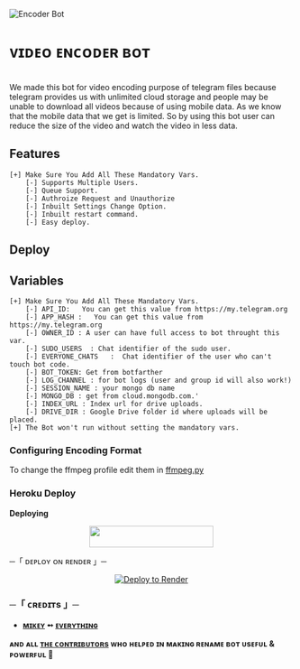 ![Encoder Bot](https://graph.org/file/49ab250d34f17b14ae559.jpg)

# ᴠɪᴅᴇᴏ ᴇɴᴄᴏᴅᴇʀ ʙᴏᴛ

</br>We made this bot for video encoding purpose of telegram files because telegram provides us with unlimited cloud storage and people may be unable to download all videos because of using mobile data. As we know that the mobile data that we get is limited. So by using this bot user can reduce the size of the video and watch the video in less data.

## Features 

```
[+] Make Sure You Add All These Mandatory Vars. 
    [-] Supports Multiple Users. 
    [-] Queue Support.
    [-] Authroize Request and Unauthorize
    [-] Inbuilt Settings Change Option.
    [-] Inbuilt restart command.
    [-] Easy deploy.
```

## Deploy

## Variables 
```
[+] Make Sure You Add All These Mandatory Vars. 
    [-] API_ID:   You can get this value from https://my.telegram.org
    [-] APP_HASH :   You can get this value from https://my.telegram.org
    [-] OWNER_ID : A user can have full access to bot throught this var.
    [-] SUDO_USERS  : Chat identifier of the sudo user.
    [-] EVERYONE_CHATS   :  Chat identifier of the user who can't touch bot code.
    [-] BOT_TOKEN: Get from botfarther
    [-] LOG_CHANNEL : for bot logs (user and group id will also work!)
    [-] SESSION_NAME : your mongo db name
    [-] MONGO_DB : get from cloud.mongodb.com.'
    [-] INDEX_URL : Index url for drive uploads.
    [-] DRIVE_DIR : Google Drive folder id where uploads will be placed.
[+] The Bot won't run without setting the mandatory vars.
```

### Configuring Encoding Format
To change the ffmpeg profile edit them in [ffmpeg.py](/VideoEncoder/utils/ffmpeg.py)

### Heroku Deploy

<b>Deploying</b>
<p align="center"><a href="https://heroku.com/deploy?template=https://github.com/erotixe/Video-Encoder-BOT"> <img src="https://img.shields.io/badge/Deploy%20To%20Heroku-black?style=for-the-badge&logo=heroku" width="220" height="38.45"/></a></p>
    ─「 ᴅᴇᴩʟᴏʏ ᴏɴ ʀᴇɴᴅᴇʀ 」─
</h3>
<p align="center"><a href="https://render.com/deploy?repo=https://github.com/NobiDeveloper/Nobita-Filter-Bot">
<img src="https://render.com/images/deploy-to-render-button.svg" alt="Deploy to Render">
</a></p>
<h3 align="center">

<h3> ─「 ᴄʀᴇᴅɪᴛs 」─
</h3>

- <b>[ᴍɪᴋᴇʏ](https://github.com/erotixe)  ➻  [ᴇᴠᴇʀʏᴛʜɪɴɢ](https://t.me/veldxd) </b>
 
<b>ᴀɴᴅ ᴀʟʟ [ᴛʜᴇ ᴄᴏɴᴛʀɪʙᴜᴛᴏʀs](https://telegram.me/team_netflix) ᴡʜᴏ ʜᴇʟᴩᴇᴅ ɪɴ ᴍᴀᴋɪɴɢ ʀᴇɴᴀᴍᴇ ʙᴏᴛ ᴜsᴇꜰᴜʟ & ᴩᴏᴡᴇʀꜰᴜʟ 🖤 </b>


